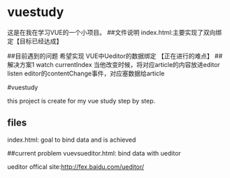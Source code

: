 # vuestudy

这是在我在学习VUE的一个小项目。
##文件说明
index.html:主要实现了双向绑定【目标已经达成】

##目前遇到的问题
希望实现 VUE中Ueditor的数据绑定 【正在进行的难点】
##解决方案1
  watch currentIndex 当他改变时候，将对应article的内容放进editor
  listen editor的contentChange事件，对应塞数据给article 

#vuestudy

this project is create for my vue study step by step.
## files
index.html: goal to bind data and is achieved

##current problem
vuevsueditor.html: bind data with ueditor 

ueditor offical site:http://fex.baidu.com/ueditor/
